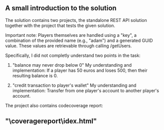 ## A small introduction to the solution

The solution contains two projects, the
standalone REST API solution together
with the project that tests the
given solution.

Important note:
Players themselves are handled using
a "key", a combination of the provided
name (e.g., "adam") and a generated
GUID value. These values are
retrievable through calling /getUsers.

Specifically, I did not completly 
understand two points in
the task:

1. "balance may never drop below 0"
My understanding and implementation:
If a player has 50 euros and loses 500,
then their resulting balance is 0.

2. "credit transaction to player's wallet"
My understanding and implementation:
Transfer from one player's account to
another player's account.

The project also contains codecoverage
report: 

"\coveragereport\idex.html"
----------------------------------------
